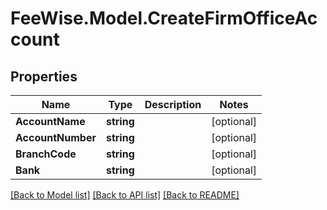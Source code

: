 # FeeWise.Model.CreateFirmOfficeAccount

## Properties

Name | Type | Description | Notes
------------ | ------------- | ------------- | -------------
**AccountName** | **string** |  | [optional] 
**AccountNumber** | **string** |  | [optional] 
**BranchCode** | **string** |  | [optional] 
**Bank** | **string** |  | [optional] 

[[Back to Model list]](../README.md#documentation-for-models) [[Back to API list]](../README.md#documentation-for-api-endpoints) [[Back to README]](../README.md)

